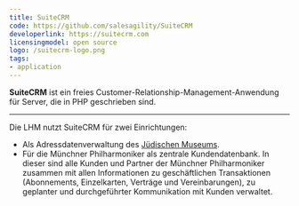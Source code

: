 ```yaml
---
title: SuiteCRM
code: https://github.com/salesagility/SuiteCRM
developerlink: https://suitecrm.com
licensingmodel: open source
logo: /suitecrm-logo.png
tags:
- application
---
```

__SuiteCRM__ ist ein freies Customer-Relationship-Management-Anwendung für Server, die in PHP geschrieben sind.


---

Die LHM nutzt SuiteCRM für zwei Einrichtungen:

* Als Adressdatenverwaltung des [Jüdischen Museums](https://juedisches-museum-muenchen.de).
* Für die Münchner Philharmoniker als zentrale Kundendatenbank. In dieser sind alle Kunden und Partner der Münchner Philharmoniker zusammen mit allen Informationen zu geschäftlichen Transaktionen (Abonnements, Einzelkarten, Verträge und Vereinbarungen), zu geplanter und durchgeführter Kommunikation mit Kunden verwaltet.
